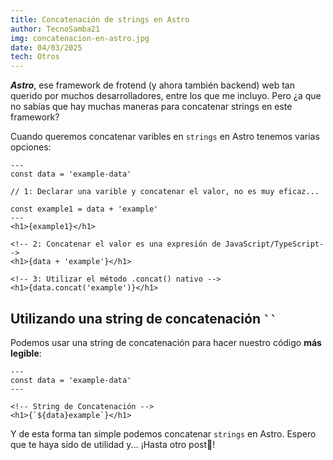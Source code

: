 ```yaml
---
title: Concatenación de strings en Astro
author: TecnoSamba21
img: concatenacion-en-astro.jpg
date: 04/03/2025
tech: Otros
---
```


***Astro***, ese framework de frotend (y ahora también backend) web tan querido por muchos desarrolladores, entre los que me incluyo. Pero ¿a que no sabías que hay muchas maneras para concatenar strings en este framework?

Cuando queremos concatenar varibles en `strings` en Astro tenemos varias opciones:
~~~astro
---
const data = 'example-data'

// 1: Declarar una varible y concatenar el valor, no es muy eficaz...

const example1 = data + 'example'
---
<h1>{example1}</h1>

<!-- 2: Concatenar el valor es una expresión de JavaScript/TypeScript-->
<h1>{data + 'example'}</h1>

<!-- 3: Utilizar el método .concat() nativo -->
<h1>{data.concat('example')}</h1>
~~~

## Utilizando una string de concatenación <code>``</code>

Podemos usar una string de concatenación para hacer nuestro código **más legible**:
~~~astro
---
const data = 'example-data'
---

<!-- String de Concatenación -->
<h1>{`${data}example`}</h1>
~~~

Y de esta forma tan simple podemos concatenar `strings` en Astro. Espero que te haya sido de utilidad y... ¡Hasta otro post👋!